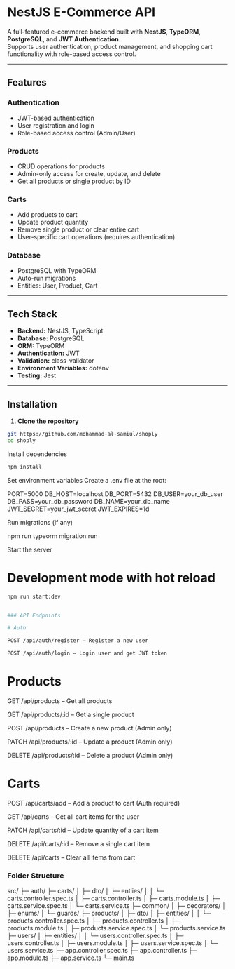 # NestJS E-Commerce API

A full-featured e-commerce backend built with **NestJS**, **TypeORM**, **PostgreSQL**, and **JWT Authentication**.  
Supports user authentication, product management, and shopping cart functionality with role-based access control.

---

## Features

### Authentication

- JWT-based authentication
- User registration and login
- Role-based access control (Admin/User)

### Products

- CRUD operations for products
- Admin-only access for create, update, and delete
- Get all products or single product by ID

### Carts

- Add products to cart
- Update product quantity
- Remove single product or clear entire cart
- User-specific cart operations (requires authentication)

### Database

- PostgreSQL with TypeORM
- Auto-run migrations
- Entities: User, Product, Cart

---

## Tech Stack

- **Backend:** NestJS, TypeScript
- **Database:** PostgreSQL
- **ORM:** TypeORM
- **Authentication:** JWT
- **Validation:** class-validator
- **Environment Variables:** dotenv
- **Testing:** Jest

---

## Installation

1. **Clone the repository**

```bash
git https://github.com/mohammad-al-samiul/shoply
cd shoply
```

Install dependencies

```bash
npm install
```

Set environment variables
Create a .env file at the root:

PORT=5000
DB_HOST=localhost
DB_PORT=5432
DB_USER=your_db_user
DB_PASS=your_db_password
DB_NAME=your_db_name
JWT_SECRET=your_jwt_secret
JWT_EXPIRES=1d

Run migrations (if any)

npm run typeorm migration:run

Start the server

# Development mode with hot reload

```bash
npm run start:dev


### API Endpoints

# Auth

POST /api/auth/register – Register a new user

POST /api/auth/login – Login user and get JWT token
```

# Products

GET /api/products – Get all products

GET /api/products/:id – Get a single product

POST /api/products – Create a new product (Admin only)

PATCH /api/products/:id – Update a product (Admin only)

DELETE /api/products/:id – Delete a product (Admin only)

# Carts

POST /api/carts/add – Add a product to cart (Auth required)

GET /api/carts – Get all cart items for the user

PATCH /api/carts/:id – Update quantity of a cart item

DELETE /api/carts/:id – Remove a single cart item

DELETE /api/carts – Clear all items from cart

### Folder Structure

src/
├─ auth/
├─ carts/
│ ├─ dto/
│ ├─ entiies/
│ │ └─ carts.controller.spec.ts
│ ├─ carts.controller.ts
│ ├─ carts.module.ts
│ ├─ carts.service.spec.ts
│ └─ carts.service.ts
├─ common/
│ ├─ decorators/
│ ├─ enums/
│ └─ guards/
├─ products/
│ ├─ dto/
│ ├─ entities/
│ │ └─ products.controller.spec.ts
│ ├─ products.controller.ts
│ ├─ products.module.ts
│ ├─ products.service.spec.ts
│ └─ products.service.ts
├─ users/
│ ├─ entities/
│ │ └─ users.controller.spec.ts
│ ├─ users.controller.ts
│ ├─ users.module.ts
│ ├─ users.service.spec.ts
│ └─ users.service.ts
├─ app.controller.spec.ts
├─ app.controller.ts
├─ app.module.ts
├─ app.service.ts
└─ main.ts

```

```
